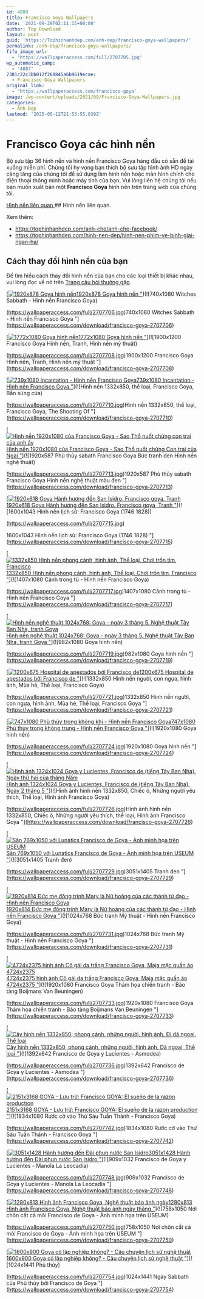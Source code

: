 ```yaml
---
id: 4089
title: Francisco Goya Wallpapers
date: '2021-09-29T02:11:15+00:00'
author: Top Download
layout: post
guid: 'https://Tophinhanhdep.com/anh-dep/francisco-goya-wallpapers/'
permalink: /anh-dep/francisco-goya-wallpapers/
fifu_image_url:
  - 'https://wallpaperaccess.com/full/2707705.jpg'
wp_automatic_camp:
  - '4087'
7301c22c3bb012f260845a6b9619ecae:
  - Francisco Goya Wallpapers
original_link:
  - 'https://wallpaperaccess.com/francisco-goya'
image: /wp-content/uploads/2021/09/Francisco-Goya-Wallpapers.jpg
categories:
  - Ảnh Đẹp
lastmod: '2025-05-12T21:53:55.839Z'
---
```

# Francisco Goya các hình nền

Bộ sưu tập 36 hình nền và hình nền Francisco Goya hàng đầu có sẵn để tải xuống miễn phí. Chúng tôi hy vọng bạn thích bộ sưu tập hình ảnh HD ngày càng tăng của chúng tôi để sử dụng làm hình nền hoặc màn hình chính cho điện thoại thông minh hoặc máy tính của bạn. Vui lòng liên hệ chúng tôi nếu bạn muốn xuất bản một **Francisco Goya** hình nền trên trang web của chúng tôi.

[Hình nền liên quan ](#related) ## Hình nền liên quan.

   
 Xem thêm:

   
- <https://tophinhanhdep.com/anh-che/anh-che-facebook/>
- <https://tophinhanhdep.com/hinh-nen-dep/hinh-nen-phim-ve-binh-giai-ngan-ha/>

## Cách thay đổi hình nền của bạn

Để tìm hiểu cách thay đổi hình nền của bạn cho các loại thiết bị khác nhau, vui lòng đọc về nó trên [Trang câu hỏi thường gặp](https://tophinhanhdep.com/faq/).

  
[[![1920x878 Goya hình nền](https://wallpaperaccess.com/full/2707705.jpg)1920x878 Goya hình nền "](https://wallpaperaccess.com/download/francisco-goya-2707705)](![740x1080 Witches Sabbath - Hình nền Francisco Goya)

(https://wallpaperaccess.com/full/2707706.jpg)740x1080 Witches Sabbath - Hình nền Francisco Goya "](https://wallpaperaccess.com/download/francisco-goya-2707706)

[[![1772x1080 Goya hình nền](https://wallpaperaccess.com/full/2707707.jpg)1772x1080 Goya hình nền "](https://wallpaperaccess.com/download/francisco-goya-2707707)](![1900x1200 Francisco Goya Hình nền, Tranh, Hình nền mỹ thuật)

(https://wallpaperaccess.com/full/2707708.jpg)1900x1200 Francisco Goya Hình nền, Tranh, Hình nền mỹ thuật "](https://wallpaperaccess.com/download/francisco-goya-2707708)

[[![739x1080 Incantation - Hình nền Francisco Goya](https://wallpaperaccess.com/full/2707709.jpg)739x1080 Incantation - Hình nền Francisco Goya "](https://wallpaperaccess.com/download/francisco-goya-2707709)](![Hình nền 1332x850, thể loại, Francisco Goya, Bắn súng của)

(https://wallpaperaccess.com/full/2707710.jpg)Hình nền 1332x850, thể loại, Francisco Goya, The Shooting Of "](https://wallpaperaccess.com/download/francisco-goya-2707710)

[[![Hình nền 1920x1080 của Francisco Goya - Sao Thổ nuốt chửng con trai của anh ấy](https://wallpaperaccess.com/full/2707711.jpg)Hình nền 1920x1080 của Francisco Goya - Sao Thổ nuốt chửng Con trai của Ngài "](https://wallpaperaccess.com/download/francisco-goya-2707711)](![1920x587 Phù thủy sabath Francisco Goya Bức tranh đen Hình nền nghệ thuật)

(https://wallpaperaccess.com/full/2707713.jpg)1920x587 Phù thủy sabath Francisco Goya Hình nền nghệ thuật màu đen "](https://wallpaperaccess.com/download/francisco-goya-2707713)

[[![1920x618 Goya Hành hương đến San Isidro.  Francisco goya, Tranh](https://wallpaperaccess.com/full/2707714.jpg)1920x618 Goya Hành hương đến San Isidro. Francisco goya, Tranh "](https://wallpaperaccess.com/download/francisco-goya-2707714)](![1600x1043 Hình nền lịch sử: Francisco Goya (1746 1828))

(https://wallpaperaccess.com/full/2707715.jpg)

1600x1043 Hình nền lịch sử: Francisco Goya (1746 1828) "](https://wallpaperaccess.com/download/francisco-goya-2707715)

[[![1332x850 Hình nền phong cảnh, hình ảnh, Thể loại, Chơi trốn tìm, Francisco](https://wallpaperaccess.com/full/2707716.jpg)1332x850 Hình nền phong cảnh, hình ảnh, Thể loại, Chơi trốn tìm, Francisco "](https://wallpaperaccess.com/download/francisco-goya-2707716)](![1407x1080 Cảnh trong tù - Hình nền Francisco Goya)

(https://wallpaperaccess.com/full/2707717.jpg)1407x1080 Cảnh trong tù - Hình nền Francisco Goya "](https://wallpaperaccess.com/download/francisco-goya-2707717)

[[![Hình nền nghệ thuật 1024x768: Goya - ngày 3 tháng 5.  Nghệ thuật Tây Ban Nha, tranh Goya](https://wallpaperaccess.com/full/2707718.jpg)Hình nền nghệ thuật 1024x768: Goya - ngày 3 tháng 5. Nghệ thuật Tây Ban Nha, tranh Goya "](https://wallpaperaccess.com/download/francisco-goya-2707718)](![982x1080 Goya hình nền)

(https://wallpaperaccess.com/full/2707719.jpg)982x1080 Goya hình nền "](https://wallpaperaccess.com/download/francisco-goya-2707719)

[[![1200x675 Hospital de apestados bởi Francisco de](https://wallpaperaccess.com/full/2707720.jpg)1200x675 Hospital de apestados bởi Francisco de "](https://wallpaperaccess.com/download/francisco-goya-2707720)](![1332x850 Hình nền người, con ngựa, hình ảnh, Mùa hè, Thể loại, Francisco Goya)

(https://wallpaperaccess.com/full/2707721.jpg)1332x850 Hình nền người, con ngựa, hình ảnh, Mùa hè, Thể loại, Francisco Goya "](https://wallpaperaccess.com/download/francisco-goya-2707721)

[[![747x1080 Phù thủy trong không khí - Hình nền Francisco Goya](https://wallpaperaccess.com/full/2707722.jpg)747x1080 Phù thủy trong không trung - Hình nền Francisco Goya "](https://wallpaperaccess.com/download/francisco-goya-2707722)](![1920x1080 Goya hình nền)

(https://wallpaperaccess.com/full/2707724.jpg)1920x1080 Goya hình nền "](https://wallpaperaccess.com/download/francisco-goya-2707724)

[[![Hình ảnh 1324x1024 Goya y Lucientes, Francisco de (tiếng Tây Ban Nha), Ngày thứ hai của tháng Năm](https://wallpaperaccess.com/full/2707725.jpg)Hình ảnh 1324x1024 Goya y Lucientes, Francisco de (tiếng Tây Ban Nha), Ngày 2 tháng 5 "](https://wallpaperaccess.com/download/francisco-goya-2707725)](![Hình ảnh hình nền 1332x850, Chiếc ô, Những người yêu thích, Thể loại, Hình ảnh Francisco Goya)

(https://wallpaperaccess.com/full/2707726.jpg)Hình ảnh hình nền 1332x850, Chiếc ô, Những người yêu thích, thể loại, Hình ảnh Francisco Goya "](https://wallpaperaccess.com/download/francisco-goya-2707726)

[[![Sân 769x1050 với Lunatics Francisco de Goya - Ảnh minh họa trên USEUM](https://wallpaperaccess.com/full/2707728.jpg)Sân 769x1050 với Lunatics Francisco de Goya - Ảnh minh họa trên USEUM "](https://wallpaperaccess.com/download/francisco-goya-2707728)](![3051x1405 Tranh đen)

(https://wallpaperaccess.com/full/2707729.jpg)3051x1405 Tranh đen "](https://wallpaperaccess.com/download/francisco-goya-2707729)

[[![1920x814 Đức mẹ đồng trinh Mary là Nữ hoàng của các thánh tử đạo - Hình nền Francisco Goya](https://wallpaperaccess.com/full/2707730.jpg)1920x814 Đức mẹ đồng trinh Mary là Nữ hoàng của các thánh tử đạo - Hình nền Francisco Goya "](https://wallpaperaccess.com/download/francisco-goya-2707730)](![1024x768 Bức tranh Mỹ thuật - Hình nền Francisco Goya)

(https://wallpaperaccess.com/full/2707731.jpg)1024x768 Bức tranh Mỹ thuật - Hình nền Francisco Goya "](https://wallpaperaccess.com/download/francisco-goya-2707731)

[[![4724x2375 hình ảnh Cô gái da trắng Francisco Goya, Maja mặc quần áo 4724x2375](https://wallpaperaccess.com/full/2707732.jpg)4724x2375 hình ảnh Cô gái da trắng Francisco Goya, Maja mặc quần áo 4724x2375 "](https://wallpaperaccess.com/download/francisco-goya-2707732)](![1920x1080 Francisco Goya Thảm họa chiến tranh - Bảo tàng Boijmans Van Beuningen)

(https://wallpaperaccess.com/full/2707733.jpg)1920x1080 Francisco Goya Thảm họa chiến tranh - Bảo tàng Boijmans Van Beuningen "](https://wallpaperaccess.com/download/francisco-goya-2707733)

[[![Cây hình nền 1332x850, phong cảnh, những người, hình ảnh, Đi dã ngoại, Thể loại](https://wallpaperaccess.com/full/2707734.jpg)Cây hình nền 1332x850, phong cảnh, những người, hình ảnh, Dã ngoại, Thể loại "](https://wallpaperaccess.com/download/francisco-goya-2707734)](![1392x642 Francisco de Goya y Lucientes - Asmodea)

(https://wallpaperaccess.com/full/2707736.jpg)1392x642 Francisco de Goya y Lucientes - Asmodea "](https://wallpaperaccess.com/download/francisco-goya-2707736)

[[![2151x3168 GOYA - Lưu trữ: Francisco GOYA: El sueño de la razon production](https://wallpaperaccess.com/full/2707737.jpg)2151x3168 GOYA - Lưu trữ: Francisco GOYA: El sueño de la razon production "](https://wallpaperaccess.com/download/francisco-goya-2707737)](![1834x1080 Rước cờ vào Thứ Sáu Tuần Thánh - Francisco Goya)

(https://wallpaperaccess.com/full/2707742.jpg)1834x1080 Rước cờ vào Thứ Sáu Tuần Thánh - Francisco Goya "](https://wallpaperaccess.com/download/francisco-goya-2707742)

[[![3051x1428 Hành hương đến Đài phun nước San Isidro](https://wallpaperaccess.com/full/2707747.jpg)3051x1428 Hành hương đến Đài phun nước San Isidro "](https://wallpaperaccess.com/download/francisco-goya-2707747)](![909x1032 Francisco de Goya y Lucientes - Manola La Leocadia)

(https://wallpaperaccess.com/full/2707748.jpg)909x1032 Francisco de Goya y Lucientes - Manola La Leocadia "](https://wallpaperaccess.com/download/francisco-goya-2707748)

[[![1280x813 Hình ảnh Francisco Goya, Nghệ thuật báo ảnh ngày](https://wallpaperaccess.com/full/2707749.jpg)1280x813 Hình ảnh Francisco Goya, Nghệ thuật báo ảnh ngày tháng "](https://wallpaperaccess.com/download/francisco-goya-2707749)](![758x1050 Nơi chôn cất cá mòi Francisco de Goya - Ảnh minh họa trên USEUM)

(https://wallpaperaccess.com/full/2707750.jpg)758x1050 Nơi chôn cất cá mòi Francisco de Goya - Ảnh minh họa trên USEUM "](https://wallpaperaccess.com/download/francisco-goya-2707750)

[[![1600x900 Goya có lập nghiệp không?  - Câu chuyện lịch sử nghệ thuật](https://wallpaperaccess.com/full/2707753.jpg)1600x900 Goya có lập nghiệp không? - Câu chuyện lịch sử nghệ thuật "](https://wallpaperaccess.com/download/francisco-goya-2707753)](![1024x1441 Phù thủy)

(https://wallpaperaccess.com/full/2707754.jpg)1024x1441 Ngày Sabbath của Phù thủy bởi Francisco de Goya "](https://wallpaperaccess.com/download/francisco-goya-2707754)
